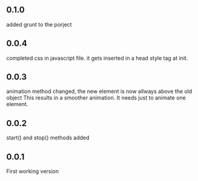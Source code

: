 ## 0.1.0
added grunt to the porject

## 0.0.4
completed css in javascript file. it gets inserted in a head style tag at init.

## 0.0.3
animation method changed, the new element is now allways above the old object
This results in a smoother animation.
It needs just to animate one element.

## 0.0.2
start() and stop() methods added

## 0.0.1
First working version